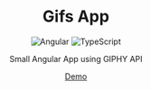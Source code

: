 <div align="center">

# Gifs App
  
![Angular](https://img.shields.io/badge/angular-%23DD0031.svg?style=for-the-badge&logo=angular&logoColor=white) ![TypeScript](https://img.shields.io/badge/typescript-%23007ACC.svg?style=for-the-badge&logo=typescript&logoColor=white)

Small Angular App using GIPHY API

<a href="https://two-gifs-app.netlify.app/">Demo</a>

</div>
